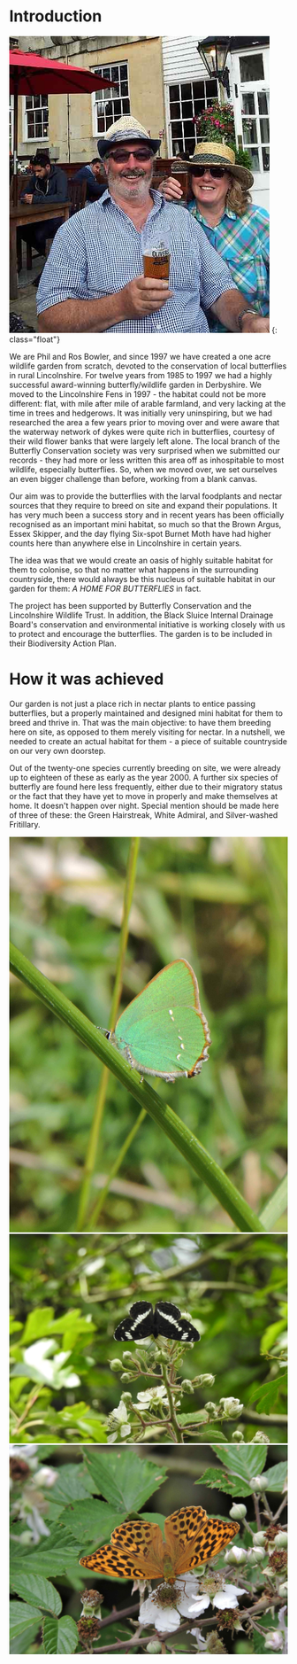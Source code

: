 Introduction
============

![Phil and Ros Bowler](/asset/photo/Phil%20and%20Ros%20Bowler.jpg)
{: class="float"}

We are Phil and Ros Bowler, and since 1997 we have created a one acre wildlife garden from scratch, devoted to the conservation of local butterflies in rural Lincolnshire. For twelve years from 1985 to 1997 we had a highly successful award-winning butterfly/wildlife garden in Derbyshire. We moved to the Lincolnshire Fens in 1997 - the habitat could not be more different: flat, with mile after mile of arable farmland, and very lacking at the time in trees and hedgerows. It was initially very uninspiring, but we had researched the area a few years prior to moving over and were aware that the waterway network of dykes were quite rich in butterflies, courtesy of their wild flower banks that were largely left alone. The local branch of the Butterfly Conservation society was very surprised when we submitted our records - they had more or less written this area off as inhospitable to most wildlife, especially butterflies. So, when we moved over, we set ourselves an even bigger challenge than before, working from a blank canvas.

Our aim was to provide the butterflies with the larval foodplants and nectar sources that they require to breed on site and expand their populations. It has very much been a success story and in recent years has been officially recognised as an important mini habitat, so much so that the Brown Argus, Essex Skipper, and the day flying Six-spot Burnet Moth have had higher counts here than anywhere else in Lincolnshire in certain years. 

The idea was that we would create an oasis of highly suitable habitat for them to colonise, so that no matter what happens in the surrounding countryside, there would always be this nucleus of suitable habitat in our garden for them: *A HOME FOR BUTTERFLIES* in fact.

The project has been supported by Butterfly Conservation and the Lincolnshire Wildlife Trust. In addition, the Black Sluice Internal Drainage Board's conservation and environmental initiative is working closely with us to protect and encourage the butterflies. The garden is to be included in their Biodiversity Action Plan.

How it was achieved
===================

Our garden is not just a place rich in nectar plants to entice passing butterflies, but a properly maintained and designed mini habitat for them to breed and thrive in. That was the main objective: to have them breeding here on site, as opposed to them merely visiting for nectar. In a nutshell, we needed to create an actual habitat for them - a piece of suitable countryside on our very own doorstep. 

Out of the twenty-one species currently breeding on site, we were already up to eighteen of these as early as the year 2000. A further six species of butterfly are found here less frequently, either due to their migratory status or the fact that they have yet to move in properly and make themselves at home. It doesn't happen over night. Special mention should be made here of three of these: the Green Hairstreak, White Admiral, and Silver-washed Fritillary.

![Green Hairstreak](/asset/photo/Green%20Hairstreak.jpg) ![White Admiral](/asset/photo/White%20Admiral.JPG) ![Silver-washed Fritillary](/asset/photo/Silver-washed%20Fritillary.JPG)
